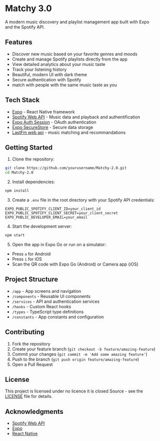# Matchy 3.0 

A modern music discovery and playlist management app built with Expo and the Spotify API.

## Features

-  Discover new music based on your favorite genres and moods
-  Create and manage Spotify playlists directly from the app
-  View detailed analytics about your music taste
-  Track your listening history
-  Beautiful, modern UI with dark theme
-  Secure authentication with Spotify
- match with people with the same music taste as you 

## Tech Stack

- [Expo](https://expo.dev/) - React Native framework
- [Spotify Web API](https://developer.spotify.com/documentation/web-api/) - Music data and playback and authentification
- [Expo Auth Session](https://docs.expo.dev/versions/latest/sdk/auth-session/) - OAuth authentication
- [Expo SecureStore](https://docs.expo.dev/versions/latest/sdk/securestore/) - Secure data storage
- [LastFm web api](https://docs.expo.dev/versions/latest/sdk/auth-session/) - music matching and recommandations


## Getting Started

1. Clone the repository:

```bash
git clone https://github.com/yourusername/Matchy-2.0.git
cd Matchy-2.0
```

2. Install dependencies:

```bash
npm install
```

3. Create a `.env` file in the root directory with your Spotify API credentials:

```
EXPO_PUBLIC_SPOTIFY_CLIENT_ID=your_client_id
EXPO_PUBLIC_SPOTIFY_CLIENT_SECRET=your_client_secret
EXPO_PUBLIC_DEVELOPER_EMAIL=your_email
```

4. Start the development server:

```bash
npm start
```

5. Open the app in Expo Go or run on a simulator:

- Press `a` for Android
- Press `i` for iOS
- Scan the QR code with Expo Go (Android) or Camera app (iOS)

## Project Structure

- `/app` - App screens and navigation
- `/components` - Reusable UI components
- `/services` - API and authentication services
- `/hooks` - Custom React hooks
- `/types` - TypeScript type definitions
- `/constants` - App constants and configuration

## Contributing

1. Fork the repository
2. Create your feature branch (`git checkout -b feature/amazing-feature`)
3. Commit your changes (`git commit -m 'Add some amazing feature'`)
4. Push to the branch (`git push origin feature/amazing-feature`)
5. Open a Pull Request

## License

This project is licensed under no licence it is closed Source - see the [LICENSE](LICENSE) file for details.

## Acknowledgments

- [Spotify Web API](https://developer.spotify.com/documentation/web-api/)
- [Expo](https://expo.dev/)
- [React Native](https://reactnative.dev/)
